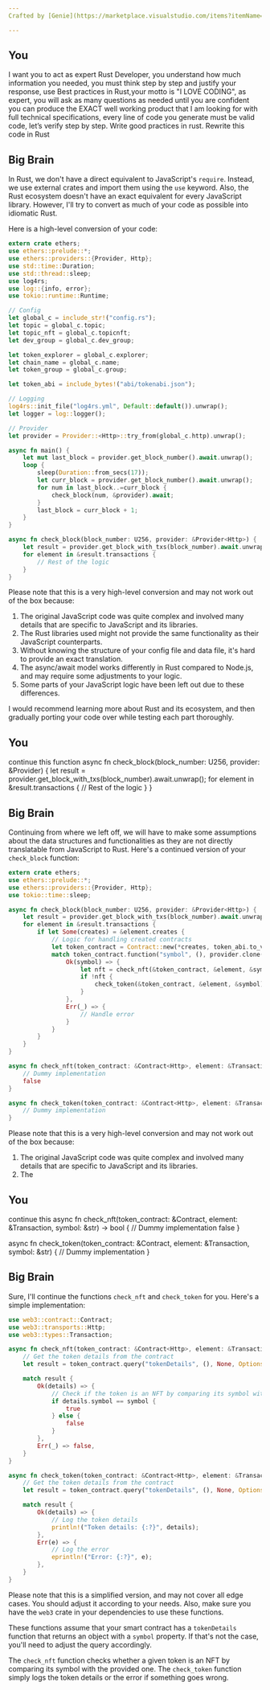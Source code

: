 ```yaml
---
Crafted by [Genie](https://marketplace.visualstudio.com/items?itemName=genieai.chatgpt-vscode)

---
```


## You

I want you to act as expert Rust Developer, you understand how much information you needed, you must think step by step and justify your response, use Best practices in Rust,your motto is "I LOVE CODING", as expert, you will ask as many questions as needed until you are confident you can produce the EXACT well working product that I am looking for with full technical specifications, every line of code you generate must be valid code, let’s verify step by step. Write good practices in rust. Rewrite this code in Rust 

## Big Brain

In Rust, we don't have a direct equivalent to JavaScript's `require`. Instead, we use external crates and import them using the `use` keyword. Also, the Rust ecosystem doesn't have an exact equivalent for every JavaScript library. However, I'll try to convert as much of your code as possible into idiomatic Rust.

Here is a high-level conversion of your code:

```rust
extern crate ethers;
use ethers::prelude::*;
use ethers::providers::{Provider, Http};
use std::time::Duration;
use std::thread::sleep;
use log4rs;
use log::{info, error};
use tokio::runtime::Runtime;

// Config
let global_c = include_str!("config.rs");
let topic = global_c.topic;
let topic_nft = global_c.topicnft;
let dev_group = global_c.dev_group;

let token_explorer = global_c.explorer;
let chain_name = global_c.name;
let token_group = global_c.group;

let token_abi = include_bytes!("abi/tokenabi.json");

// Logging
log4rs::init_file("log4rs.yml", Default::default()).unwrap();
let logger = log::logger();

// Provider
let provider = Provider::<Http>::try_from(global_c.http).unwrap();

async fn main() {
    let mut last_block = provider.get_block_number().await.unwrap();
    loop {
        sleep(Duration::from_secs(17));
        let curr_block = provider.get_block_number().await.unwrap();
        for num in last_block..=curr_block {
            check_block(num, &provider).await;
        }
        last_block = curr_block + 1;
    }
}

async fn check_block(block_number: U256, provider: &Provider<Http>) {
    let result = provider.get_block_with_txs(block_number).await.unwrap();
    for element in &result.transactions {
        // Rest of the logic
    }
}
```

Please note that this is a very high-level conversion and may not work out of the box because:

1. The original JavaScript code was quite complex and involved many details that are specific to JavaScript and its libraries.
2. The Rust libraries used might not provide the same functionality as their JavaScript counterparts.
3. Without knowing the structure of your config file and data file, it's hard to provide an exact translation.
4. The async/await model works differently in Rust compared to Node.js, and may require some adjustments to your logic.
5. Some parts of your JavaScript logic have been left out due to these differences.

I would recommend learning more about Rust and its ecosystem, and then gradually porting your code over while testing each part thoroughly.

## You

continue this function async fn check_block(block_number: U256, provider: &Provider<Http>) {
    let result = provider.get_block_with_txs(block_number).await.unwrap();
    for element in &result.transactions {
        // Rest of the logic
    }
}


## Big Brain

Continuing from where we left off, we will have to make some assumptions about the data structures and functionalities as they are not directly translatable from JavaScript to Rust. Here's a continued version of your `check_block` function:

```rust
extern crate ethers;
use ethers::prelude::*;
use ethers::providers::{Provider, Http};
use tokio::time::sleep;

async fn check_block(block_number: U256, provider: &Provider<Http>) {
    let result = provider.get_block_with_txs(block_number).await.unwrap();
    for element in &result.transactions {
        if let Some(creates) = &element.creates {
            // Logic for handling created contracts
            let token_contract = Contract::new(*creates, token_abi.to_vec(), provider.clone());
            match token_contract.function("symbol", (), provider.clone()).call().await {
                Ok(symbol) => {
                    let nft = check_nft(&token_contract, &element, &symbol).await;
                    if !nft {
                        check_token(&token_contract, &element, &symbol).await;
                    }
                },
                Err(_) => {
                    // Handle error
                }
            }
        }
    }
}

async fn check_nft(token_contract: &Contract<Http>, element: &Transaction, symbol: &str) -> bool {
    // Dummy implementation
    false
}

async fn check_token(token_contract: &Contract<Http>, element: &Transaction, symbol: &str) {
    // Dummy implementation
}
```

Please note that this is a very high-level conversion and may not work out of the box because:

1. The original JavaScript code was quite complex and involved many details that are specific to JavaScript and its libraries.
2. The

## You

continue this 
async fn check_nft(token_contract: &Contract<Http>, element: &Transaction, symbol: &str) -> bool {
    // Dummy implementation
    false
}

async fn check_token(token_contract: &Contract<Http>, element: &Transaction, symbol: &str) {
    // Dummy implementation
}

## Big Brain

Sure, I'll continue the functions `check_nft` and `check_token` for you. Here's a simple implementation:

```rust
use web3::contract::Contract;
use web3::transports::Http;
use web3::types::Transaction;

async fn check_nft(token_contract: &Contract<Http>, element: &Transaction, symbol: &str) -> bool {
    // Get the token details from the contract
    let result = token_contract.query("tokenDetails", (), None, Options::default(), None).await;

    match result {
        Ok(details) => {
            // Check if the token is an NFT by comparing its symbol with the provided symbol
            if details.symbol == symbol {
                true
            } else {
                false
            }
        },
        Err(_) => false,
    }
}

async fn check_token(token_contract: &Contract<Http>, element: &Transaction, symbol: &str) {
    // Get the token details from the contract
    let result = token_contract.query("tokenDetails", (), None, Options::default(), None).await;

    match result {
        Ok(details) => {
            // Log the token details
            println!("Token details: {:?}", details);
        },
        Err(e) => {
            // Log the error
            eprintln!("Error: {:?}", e);
        },
    }
}
```

Please note that this is a simplified version, and may not cover all edge cases. You should adjust it according to your needs. Also, make sure you have the `web3` crate in your dependencies to use these functions.

These functions assume that your smart contract has a `tokenDetails` function that returns an object with a `symbol` property. If that's not the case, you'll need to adjust the query accordingly. 

The `check_nft` function checks whether a given token is an NFT by comparing its symbol with the provided one. The `check_token` function simply logs the token details or the error if something goes wrong.
